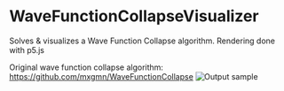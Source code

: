 # WaveFunctionCollapseVisualizer
Solves & visualizes a Wave Function Collapse algorithm. Rendering done with p5.js  
  
Original wave function collapse algorithm: https://github.com/mxgmn/WaveFunctionCollapse
![Output sample](https://github.com/FaultyPine/WaveFunctionCollapseVisualizer/blob/master/wfc.gif)

